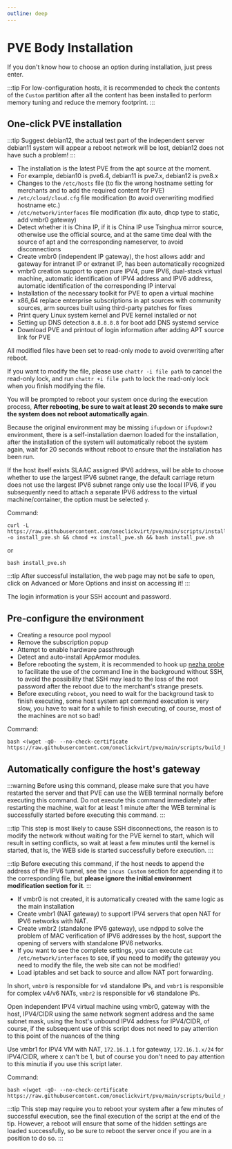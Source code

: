 ```yaml
---
outline: deep
---
```


# PVE Body Installation

If you don't know how to choose an option during installation, just press enter.

:::tip
For low-configuration hosts, it is recommended to check the contents of the ```Custom``` partition after all the content has been installed to perform memory tuning and reduce the memory footprint.
:::

## One-click PVE installation

:::tip
Suggest debian12, the actual test part of the independent server debian11 system will appear a reboot network will be lost, debian12 does not have such a problem!
:::

- The installation is the latest PVE from the apt source at the moment.
- For example, debian10 is pve6.4, debian11 is pve7.x, debian12 is pve8.x
- Changes to the ``/etc/hosts`` file (to fix the wrong hostname setting for merchants and to add the required content for PVE)
- ``/etc/cloud/cloud.cfg`` file modification (to avoid overwriting modified hostname etc.)
- ``/etc/network/interfaces`` file modification (fix auto, dhcp type to static, add vmbr0 gateway)
- Detect whether it is China IP, if it is China IP use Tsinghua mirror source, otherwise use the official source, and at the same time deal with the source of apt and the corresponding nameserver, to avoid disconnections
- Create vmbr0 (independent IP gateway), the host allows addr and gateway for intranet IP or extranet IP, has been automatically recognized
- vmbr0 creation support to open pure IPV4, pure IPV6, dual-stack virtual machine, automatic identification of IPV4 address and IPV6 address, automatic identification of the corresponding IP interval
- Installation of the necessary toolkit for PVE to open a virtual machine
- x86_64 replace enterprise subscriptions in apt sources with community sources, arm sources built using third-party patches for fixes
- Print query Linux system kernel and PVE kernel installed or not
- Setting up DNS detection ``8.8.8.8.8`` for boot add DNS systemd service
- Download PVE and printout of login information after adding APT source link for PVE

All modified files have been set to read-only mode to avoid overwriting after reboot.

If you want to modify the file, please use ``chattr -i file path`` to cancel the read-only lock, and run ``chattr +i file path`` to lock the read-only lock when you finish modifying the file.

You will be prompted to reboot your system once during the execution process, **After rebooting, be sure to wait at least 20 seconds to make sure the system does not reboot automatically again**.

Because the original environment may be missing ``ifupdown`` or ``ifupdown2`` environment, there is a self-installation daemon loaded for the installation, after the installation of the system will automatically reboot the system again, wait for 20 seconds without reboot to ensure that the installation has been run.

If the host itself exists SLAAC assigned IPV6 address, will be able to choose whether to use the largest IPV6 subnet range, the default carriage return does not use the largest IPV6 subnet range only use the local IPV6, if you subsequently need to attach a separate IPV6 address to the virtual machine/container, the option must be selected ```y```.

Command:

```shell
curl -L https://raw.githubusercontent.com/oneclickvirt/pve/main/scripts/install_pve.sh -o install_pve.sh && chmod +x install_pve.sh && bash install_pve.sh
```

or

```shell
bash install_pve.sh
```

:::tip
After successful installation, the web page may not be safe to open, click on Advanced or More Options and insist on accessing it!
:::

The login information is your SSH account and password.

## Pre-configure the environment

- Creating a resource pool mypool
- Remove the subscription popup
- Attempt to enable hardware passthrough
- Detect and auto-install AppArmor modules.
- Before rebooting the system, it is recommended to hook up [nezha probe](https://github.com/naiba/nezha) to facilitate the use of the command line in the background without SSH, to avoid the possibility that SSH may lead to the loss of the root password after the reboot due to the merchant's strange presets.
- Before executing ``reboot``, you need to wait for the background task to finish executing, some host system apt command execution is very slow, you have to wait for a while to finish executing, of course, most of the machines are not so bad!

Command:

```shell
bash <(wget -qO- --no-check-certificate https://raw.githubusercontent.com/oneclickvirt/pve/main/scripts/build_backend.sh)
```

## Automatically configure the host's gateway

:::warning
Before using this command, please make sure that you have restarted the server and that PVE can use the WEB terminal normally before executing this command. Do not execute this command immediately after restarting the machine, wait for at least 1 minute after the WEB terminal is successfully started before executing this command.
:::

:::tip
This step is most likely to cause SSH disconnections, the reason is to modify the network without waiting for the PVE kernel to start, which will result in setting conflicts, so wait at least a few minutes until the kernel is started, that is, the WEB side is started successfully before execution.
:::

:::tip
Before executing this command, if the host needs to append the address of the IPV6 tunnel, see the ```incus Custom``` section for appending it to the corresponding file, but **please ignore the initial environment modification section for it**.
:::

- If vmbr0 is not created, it is automatically created with the same logic as the main installation
- Create vmbr1 (NAT gateway) to support IPV4 servers that open NAT for IPV6 networks with NAT.
- Create vmbr2 (standalone IPV6 gateway), use ndppd to solve the problem of MAC verification of IPV6 addresses by the host, support the opening of servers with standalone IPV6 networks.
- If you want to see the complete settings, you can execute ``cat /etc/network/interfaces`` to see, if you need to modify the gateway you need to modify the file, the web site can not be modified!
- Load iptables and set back to source and allow NAT port forwarding.

In short, ```vmbr0``` is responsible for v4 standalone IPs, and ```vmbr1``` is responsible for complex v4/v6 NATs, ```vmbr2``` is responsible for v6 standalone IPs.

Open independent IPV4 virtual machine using vmbr0, gateway with the host, IPV4/CIDR using the same network segment address and the same subnet mask, using the host's unbound IPV4 address for IPV4/CIDR, of course, if the subsequent use of this script does not need to pay attention to this point of the nuances of the thing

Use vmbr1 for IPV4 VM with NAT, ``172.16.1.1`` for gateway, ``172.16.1.x/24`` for IPV4/CIDR, where x can't be 1, but of course you don't need to pay attention to this minutia if you use this script later.

Command:

```shell
bash <(wget -qO- --no-check-certificate https://raw.githubusercontent.com/oneclickvirt/pve/main/scripts/build_nat_network.sh)
```

:::tip
This step may require you to reboot your system after a few minutes of successful execution, see the final execution of the script at the end of the tip. However, a reboot will ensure that some of the hidden settings are loaded successfully, so be sure to reboot the server once if you are in a position to do so.
:::
